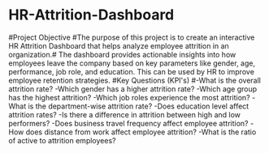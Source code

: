 # HR-Attrition-Dashboard
#Project Objective
#The purpose of this project is to create an interactive HR Attrition Dashboard that helps analyze employee attrition in an organization.# The dashboard provides actionable insights into how employees leave the company based on key parameters like gender, age, performance, job role, and education. This can be used by HR to improve employee retention strategies.
#Key Questions (KPI's)
#-What is the overall attrition rate? -Which gender has a higher attrition rate? -Which age group has the highest attrition? -Which job roles experience the most attrition? -What is the department-wise attrition rate? -Does education level affect attrition rates? -Is there a difference in attrition between high and low performers? -Does business travel frequency affect employee attrition? -How does distance from work affect employee attrition? -What is the ratio of active to attrition employees?
